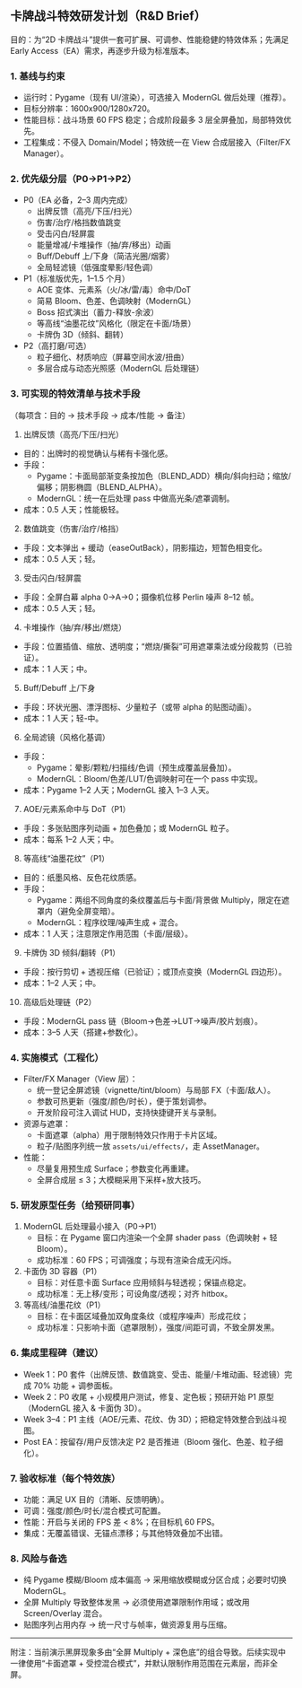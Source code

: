 ## 卡牌战斗特效研发计划（R&D Brief）

目的：为“2D 卡牌战斗”提供一套可扩展、可调参、性能稳健的特效体系；先满足 Early Access（EA）需求，再逐步升级为标准版本。

### 1. 基线与约束
- 运行时：Pygame（现有 UI/渲染），可选接入 ModernGL 做后处理（推荐）。
- 目标分辨率：1600x900/1280x720。
- 性能目标：战斗场景 60 FPS 稳定；合成阶段最多 3 层全屏叠加，局部特效优先。
- 工程集成：不侵入 Domain/Model；特效统一在 View 合成层接入（Filter/FX Manager）。

### 2. 优先级分层（P0→P1→P2）
- P0（EA 必备，2–3 周内完成）
  - 出牌反馈（高亮/下压/扫光）
  - 伤害/治疗/格挡数值跳变
  - 受击闪白/轻屏震
  - 能量增减/卡堆操作（抽/弃/移出）动画
  - Buff/Debuff 上/下身（简洁光圈/烟雾）
  - 全局轻滤镜（低强度晕影/轻色调）
- P1（标准版优先，1–1.5 个月）
  - AOE 变体、元素系（火/冰/雷/毒）命中/DoT
  - 简易 Bloom、色差、色调映射（ModernGL）
  - Boss 招式演出（蓄力-释放-余波）
  - 等高线“油墨花纹”风格化（限定在卡面/场景）
  - 卡牌伪 3D（倾斜、翻转）
- P2（高打磨/可选）
  - 粒子细化、材质响应（屏幕空间水波/扭曲）
  - 多层合成与动态光照感（ModernGL 后处理链）

### 3. 可实现的特效清单与技术手段
（每项含：目的 → 技术手段 → 成本/性能 → 备注）

1) 出牌反馈（高亮/下压/扫光）
- 目的：出牌时的视觉确认与稀有卡强化感。
- 手段：
  - Pygame：卡面局部渐变条按加色（BLEND_ADD）横向/斜向扫动；缩放/偏移；阴影椭圆（BLEND_ALPHA）。
  - ModernGL：统一在后处理 pass 中做高光条/遮罩调制。
- 成本：0.5 人天；性能极轻。

2) 数值跳变（伤害/治疗/格挡）
- 手段：文本弹出 + 缓动（easeOutBack），阴影描边，短暂色相变化。
- 成本：0.5 人天；轻。

3) 受击闪白/轻屏震
- 手段：全屏白幕 alpha 0→A→0；摄像机位移 Perlin 噪声 8–12 帧。
- 成本：0.5 人天；轻。

4) 卡堆操作（抽/弃/移出/燃烧）
- 手段：位置插值、缩放、透明度；“燃烧/撕裂”可用遮罩乘法或分段裁剪（已验证）。
- 成本：1 人天；中。

5) Buff/Debuff 上/下身
- 手段：环状光圈、漂浮图标、少量粒子（或带 alpha 的贴图动画）。
- 成本：1 人天；轻-中。

6) 全局滤镜（风格化基调）
- 手段：
  - Pygame：晕影/颗粒/扫描线/色调（预生成覆盖层叠加）。
  - ModernGL：Bloom/色差/LUT/色调映射可在一个 pass 中实现。
- 成本：Pygame 1–2 人天；ModernGL 接入 1–3 人天。

7) AOE/元素系命中与 DoT（P1）
- 手段：多张贴图序列动画 + 加色叠加；或 ModernGL 粒子。
- 成本：每系 1–2 人天；中。

8) 等高线“油墨花纹”（P1）
- 目的：纸墨风格、反色花纹质感。
- 手段：
  - Pygame：两组不同角度的条纹覆盖后与卡面/背景做 Multiply，限定在遮罩内（避免全屏变暗）。
  - ModernGL：程序纹理/噪声生成 + 混合。
- 成本：1 人天；注意限定作用范围（卡面/层级）。

9) 卡牌伪 3D 倾斜/翻转（P1）
- 手段：按行剪切 + 透视压缩（已验证）；或顶点变换（ModernGL 四边形）。
- 成本：1–2 人天；中。

10) 高级后处理链（P2）
- 手段：ModernGL pass 链（Bloom→色差→LUT→噪声/胶片划痕）。
- 成本：3–5 人天（搭建+参数化）。

### 4. 实施模式（工程化）
- Filter/FX Manager（View 层）：
  - 统一登记全屏滤镜（vignette/tint/bloom）与局部 FX（卡面/敌人）。
  - 参数可热更新（强度/颜色/时长），便于策划调参。
  - 开发阶段可注入调试 HUD，支持快捷键开关与录制。
- 资源与遮罩：
  - 卡面遮罩（alpha）用于限制特效只作用于卡片区域。
  - 粒子/贴图序列统一放 `assets/ui/effects/`，走 AssetManager。
- 性能：
  - 尽量复用预生成 Surface；参数变化再重建。
  - 全屏合成层 ≤ 3；大模糊采用下采样+放大技巧。

### 5. 研发原型任务（给预研同事）
1) ModernGL 后处理最小接入（P0→P1）
   - 目标：在 Pygame 窗口内渲染一个全屏 shader pass（色调映射 + 轻 Bloom）。
   - 成功标准：60 FPS；可调强度；与现有渲染合成无闪烁。
2) 卡面伪 3D 容器（P1）
   - 目标：对任意卡面 Surface 应用倾斜与轻透视；保锚点稳定。
   - 成功标准：无上移/变形；可设角度/透视；对齐 hitbox。
3) 等高线/油墨花纹（P1）
   - 目标：在卡面区域叠加双角度条纹（或程序噪声）形成花纹；
   - 成功标准：只影响卡面（遮罩限制），强度/间距可调，不致全屏发黑。

### 6. 集成里程碑（建议）
- Week 1：P0 套件（出牌反馈、数值跳变、受击、能量/卡堆动画、轻滤镜）完成 70% 功能 + 调参面板。
- Week 2：P0 收尾 + 小规模用户测试，修复、定色板；预研开始 P1 原型（ModernGL 接入 & 卡面伪 3D）。
- Week 3–4：P1 主线（AOE/元素、花纹、伪 3D）；把稳定特效整合到战斗视图。
- Post EA：按留存/用户反馈决定 P2 是否推进（Bloom 强化、色差、粒子细化）。

### 7. 验收标准（每个特效族）
- 功能：满足 UX 目的（清晰、反馈明确）。
- 可调：强度/颜色/时长/混合模式可配置。
- 性能：开启与关闭的 FPS 差 < 8%；在目标机 60 FPS。
- 集成：无覆盖错误、无锚点漂移；与其他特效叠加不出错。

### 8. 风险与备选
- 纯 Pygame 模糊/Bloom 成本偏高 → 采用缩放模糊或分区合成；必要时切换 ModernGL。
- 全屏 Multiply 导致整体发黑 → 必须使用遮罩限制作用域；或改用 Screen/Overlay 混合。
- 贴图序列占用内存 → 统一尺寸与帧率，做资源复用与压缩。

---
附注：当前演示黑屏现象多由“全屏 Multiply + 深色底”的组合导致。后续实现中一律使用“卡面遮罩 + 受控混合模式”，并默认限制作用范围在元素层，而非全屏。


